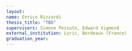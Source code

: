 ```yaml
---
layout:
name: Enrico Rizzardi
thesis_title: "TBD"
supervisors: Simone Pezzuto, Edward Vigmond
external_institution: Lyric, Bordeaux (France)
graduation_year:
---
```

